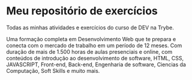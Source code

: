# Meu repositório de exercícios
Todas as minhas atividades e exercícios do curso de DEV na Trybe.

Uma formação completa em Desenvolvimento Web que te prepara e conecta com o mercado de trabalho em um período de 12 meses.
Com duração de mais de 1.500 horas de aulas presenciais e online, com conteúdos de introdução ao desenvolvimento de software, HTML, CSS, JAVASCRIPT, Front-end, Back-end, Engenharia de software, Ciencias da Computação, Soft Skills e muito mais.
